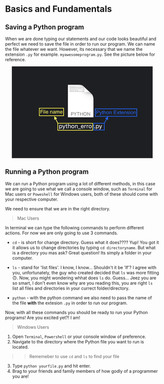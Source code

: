 Basics and Fundamentals
=======================

Saving a Python program
-----------------------
When we are done typing our statements and our code looks beautiful and perfect we need to save the file in order to run our program.
We can name the file whatever we want. However, its necessary that we name the extension `.py` for example. `myawesomeprogram.py`. See the picture below for reference.

<p align="center">
  <img width="460" height="300" src="https://github.com/rodrez/LearningPython/blob/master/LP%20PT1/Images/LP-naming-files.png">
</p>



Running a Python program
------------------------

We can run a Python program using a lot of different methods, in this case we are going to use what we call a console window, such as `Terminal` for Mac users or `Poweshell` for Windows users, both of these should come with your respective computer.

We need to ensure that we are in the right directory.

> Mac Users

In terminal we can type the following commands to perform different actions. For now we are only going to use 3 commands.

- `cd` - is short for change directory. Guess what it does???? Yup! You got it it allows us to change directories by typing `cd directoryname`. But what is a directory you mas ask? Great question! Its simply a folder in your computer.

- `ls` - stand for 'list files'. I know, I know... Shouldn't it be 'lf'? I agree with you, unfortunately, the guy who created decided that `ls` was more fitting 🙃. Now, you might wondering whhat does `ls` do. Guess... Jeez you are so smart, I don't even know why are you reading this, you are right `ls` list all files and directories in your currect folder/directory.

- `python` - with the python command we also need to pass the name of the file **with** the extesion `.py` in order to run our program.

Now, with all these commands you should be ready to run your Python programs! Are you excited yet?! I am!

> Windows Users 



1. Open `Terminal`, `Powershell` or your console window of preference.
2. Navigate to the directory where the Python file you want to run is located.
>> Rememeber to use `cd` and `ls` to find your file
3. Type `python yourfile.py` and hit enter.
4. Brag to your friends and family members of how godly of a programmer you are!
